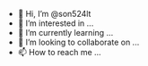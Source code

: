 - 👋 Hi, I’m @son524lt
- 👀 I’m interested in ...
- 🌱 I’m currently learning ...
- 💞️ I’m looking to collaborate on ...
- 📫 How to reach me ...

<!---
son524lt/son524lt is a ✨ special ✨ repository because its `README.md` (this file) appears on your GitHub profile.
You can click the Preview link to take a look at your changes.
--->
